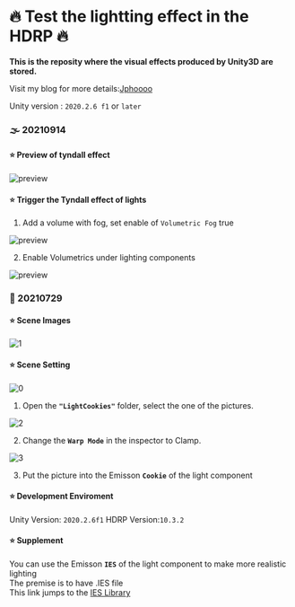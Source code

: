 # :fire: Test the lightting effect in the HDRP :fire:

<b>This is the reposity where the visual effects produced by Unity3D are stored.</b>

Visit my blog for more details:[Jphoooo](https://jphoooo.github.io/posts/unity-light.html)

Unity version : `2020.2.6 f1` or `later`

### 🌫️ 20210914

#### :star: Preview of tyndall effect 

![preview](https://github.com/JpHoooo/unity-light-testbed/blob/main/Assets/Sketch20210914/imgs/preview.gif)

#### :star: Trigger the Tyndall effect of lights

1. Add a volume with fog, set enable of `Volumetric Fog` true 

![preview](https://github.com/JpHoooo/unity-light-testbed/blob/main/Assets/Sketch20210914/imgs/volume.jpg)

2. Enable Volumetrics under lighting components

![preview](https://github.com/JpHoooo/unity-light-testbed/blob/main/Assets/Sketch20210914/imgs/light.jpg)

### 🔦 20210729

#### :star: Scene Images
 
![1](https://github.com/JpHoooo/unity-light-testbed/blob/main/Assets/Sketch20210729/Imgs/0.png)
 
#### :star: Scene Setting 
 
![0](https://github.com/JpHoooo/unity-light-testbed/blob/main/Assets/Sketch20210729/Imgs/0.png)  

1. Open the <b>``"LightCookies"``</b> folder, select the one of the pictures.  
 
![2](https://github.com/JpHoooo/unity-light-testbed/blob/main/Assets/Sketch20210729/Imgs/2.png)  
 
2. Change the <b>``Warp Mode``</b> in the inspector to Clamp.  
  
![3](https://github.com/JpHoooo/unity-light-testbed/blob/main/Assets/Sketch20210729/Imgs/3.png)  

3. Put the picture into the Emisson <b>``Cookie``</b> of the light component

#### :star: Development Enviroment
Unity Version: `2020.2.6f1`
HDRP Version:`10.3.2`

#### :star: Supplement 
You can use  the Emisson <b>``IES``</b> of the light component to make more realistic lighting  
The premise is to have .IES file  
This link jumps to the [IES Library](https://ieslibrary.com/en/browse)
